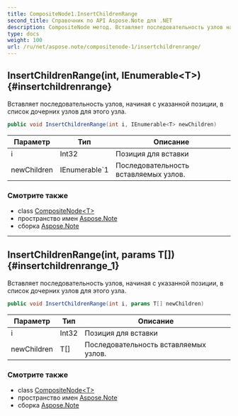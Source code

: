 ```yaml
---
title: CompositeNode1.InsertChildrenRange
second_title: Справочник по API Aspose.Note для .NET
description: CompositeNode метод. Вставляет последовательность узлов начиная с указанной позиции в список дочерних узлов для этого узла.
type: docs
weight: 100
url: /ru/net/aspose.note/compositenode-1/insertchildrenrange/
---
```

## InsertChildrenRange(int, IEnumerable&lt;T&gt;) {#insertchildrenrange}

Вставляет последовательность узлов, начиная с указанной позиции, в список дочерних узлов для этого узла.

```csharp
public void InsertChildrenRange(int i, IEnumerable<T> newChildren)
```

| Параметр | Тип | Описание |
| --- | --- | --- |
| i | Int32 | Позиция для вставки |
| newChildren | IEnumerable`1 | Последовательность вставляемых узлов. |

### Смотрите также

* class [CompositeNode&lt;T&gt;](../)
* пространство имен [Aspose.Note](../../compositenode-1/)
* сборка [Aspose.Note](../../../)

---

## InsertChildrenRange(int, params T[]) {#insertchildrenrange_1}

Вставляет последовательность узлов, начиная с указанной позиции, в список дочерних узлов для этого узла.

```csharp
public void InsertChildrenRange(int i, params T[] newChildren)
```

| Параметр | Тип | Описание |
| --- | --- | --- |
| i | Int32 | Позиция для вставки |
| newChildren | T[] | Последовательность вставляемых узлов. |

### Смотрите также

* class [CompositeNode&lt;T&gt;](../)
* пространство имен [Aspose.Note](../../compositenode-1/)
* сборка [Aspose.Note](../../../)


